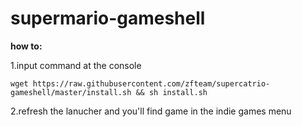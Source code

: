 # supermario-gameshell

**how to:**

1.input command at the console
```
wget https://raw.githubusercontent.com/zfteam/supercatrio-gameshell/master/install.sh && sh install.sh
```

2.refresh the lanucher and you'll find game in the indie games menu

